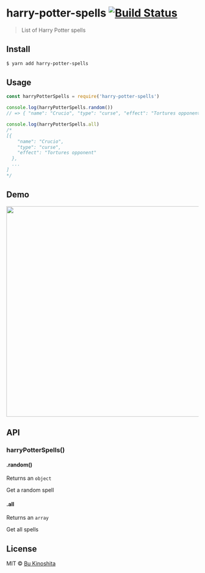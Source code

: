 # harry-potter-spells [![Build Status](https://travis-ci.org/bukinoshita/harry-potter-spells.svg?branch=master)](https://travis-ci.org/bukinoshita/harry-potter-spells)

> List of Harry Potter spells


## Install

```bash
$ yarn add harry-potter-spells
```


## Usage

```javascript
const harryPotterSpells = require('harry-potter-spells')

console.log(harryPotterSpells.random())
// => { "name": "Crucio", "type": "curse", "effect": "Tortures opponent" }

console.log(harryPotterSpells.all)
/*
[{
    "name": "Crucio",
    "type": "curse",
    "effect": "Tortures opponent"
  },
  ...
]
*/
```


## Demo

<img src="https://github.com/bukinoshita/harry-potter-spells/blob/master/demo.png" alt="" width="550">


## API

### harryPotterSpells()

#### .random()

Returns an `object`

Get a random spell

#### .all

Returns an `array`

Get all spells


## License

MIT © [Bu Kinoshita](https://bukinoshita.io)
